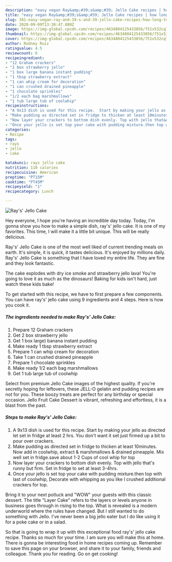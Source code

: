 ```yaml
---
description: "easy vegan Ray&amp;#39;s&amp;#39; Jello Cake recipes | how long to bake Ray&amp;#39;s&amp;#39; Jello Cake"
title: "easy vegan Ray&amp;#39;s&amp;#39; Jello Cake recipes | how long to bake Ray&amp;#39;s&amp;#39; Jello Cake"
slug: 381-easy-vegan-ray-and-39-s-and-39-jello-cake-recipes-how-long-to-bake-ray-and-39-s-and-39-jello-cake
date: 2020-09-09T13:30:47.880Z
image: https://img-global.cpcdn.com/recipes/4634804125433856/751x532cq70/rays-jello-cake-recipe-main-photo.jpg
thumbnail: https://img-global.cpcdn.com/recipes/4634804125433856/751x532cq70/rays-jello-cake-recipe-main-photo.jpg
cover: https://img-global.cpcdn.com/recipes/4634804125433856/751x532cq70/rays-jello-cake-recipe-main-photo.jpg
author: Rodney Ruiz
ratingvalue: 4.5
reviewcount: 6
recipeingredient:
- "12 Graham crackers"
- "2 box strawberry jello"
- "1 box large banana instant pudding"
- "1 tbsp strawberry extract"
- "1 can whip cream for decoration"
- "1 can crushed drained pineapple"
- "1 chocolate sprinkles"
- "1/2 each bag marshmallows"
- "1 tub large tub of coolwhip"
recipeinstructions:
- "A 9x13 dish is used for this recipe.  Start by making your jello as directed let set in fridge at least 2 hrs. You don&#39;t want it set just firmed up a bit to pour over crackers."
- "Make pudding as directed set in fridge to thicken at least 10minutes. Now add in coolwhip, extract &amp; marshmallows &amp; drained pineapple. Mix well set in fridge.save about 1-2 Cups of cool whip for top"
- "Now layer your crackers to bottom dish evenly. Top with jello that&#39;s runny but firm. Set in fridge to set at least 3-4hrs."
- "Once your jello is set top your cake with pudding mixture.then top with last of coolwhip, Decorate with whipping as you like I crushed additional crackers for top."
categories:
- Recipe
tags:
- rays
- jello
- cake

katakunci: rays jello cake 
nutrition: 110 calories
recipecuisine: American
preptime: "PT15M"
cooktime: "PT45M"
recipeyield: "1"
recipecategory: Lunch

---
```



![Ray&#39;s&#39; Jello Cake](https://img-global.cpcdn.com/recipes/4634804125433856/751x532cq70/rays-jello-cake-recipe-main-photo.jpg)

Hey everyone, I hope you're having an incredible day today. Today, I'm gonna show you how to make a simple dish, ray&#39;s&#39; jello cake. It is one of my favorites. This time, I will make it a little bit unique. This will be really delicious.

Ray&#39;s&#39; Jello Cake is one of the most well liked of current trending meals on earth. It's simple, it is quick, it tastes delicious. It's enjoyed by millions daily. Ray&#39;s&#39; Jello Cake is something that I have loved my entire life. They are fine and they look fantastic.

The cake explodes with dry ice smoke and strawberry jello lava! You&#39;re going to love it as much as the dinosaurs! Baking for kids isn&#39;t hard, just watch these kids bake!


To get started with this recipe, we have to first prepare a few components. You can have ray&#39;s&#39; jello cake using 9 ingredients and 4 steps. Here is how you cook it.

<!--inarticleads1-->

##### The ingredients needed to make Ray&#39;s&#39; Jello Cake:

1. Prepare 12 Graham crackers
1. Get 2 box strawberry jello
1. Get 1 box large) banana instant pudding
1. Make ready 1 tbsp strawberry extract
1. Prepare 1 can whip cream for decoration
1. Take 1 can crushed drained pineapple
1. Prepare 1 chocolate sprinkles
1. Make ready 1/2 each bag marshmallows
1. Get 1 tub large tub of coolwhip


Select from premium Jello Cake images of the highest quality. If you&#39;re secretly hoping for leftovers, these JELL-O gelatin and pudding recipes are not for you. These boozy treats are perfect for any birthday or special occasion. Jello Fruit Cake Dessert is vibrant, refreshing and effortless, it is a blast from the past. 

<!--inarticleads2-->

##### Steps to make Ray&#39;s&#39; Jello Cake:

1. A 9x13 dish is used for this recipe.  Start by making your jello as directed let set in fridge at least 2 hrs. You don&#39;t want it set just firmed up a bit to pour over crackers.
1. Make pudding as directed set in fridge to thicken at least 10minutes. Now add in coolwhip, extract &amp; marshmallows &amp; drained pineapple. Mix well set in fridge.save about 1-2 Cups of cool whip for top
1. Now layer your crackers to bottom dish evenly. Top with jello that&#39;s runny but firm. Set in fridge to set at least 3-4hrs.
1. Once your jello is set top your cake with pudding mixture.then top with last of coolwhip, Decorate with whipping as you like I crushed additional crackers for top.


Bring it to your next potluck and &#34;WOW&#34; your guests with this classic dessert. The title &#34;Layer Cake&#34; refers to the layers or levels anyone in business goes through in rising to the top. What is revealed is a modern underworld where the rules have changed. But I still wanted to do something with Jello. I&#39;ve never been a big jello eater but I do like using it for a poke cake or in a salad. 

So that is going to wrap it up with this exceptional food ray&#39;s&#39; jello cake recipe. Thanks so much for your time. I am sure you will make this at home. There is gonna be interesting food in home recipes coming up. Remember to save this page on your browser, and share it to your family, friends and colleague. Thank you for reading. Go on get cooking!
